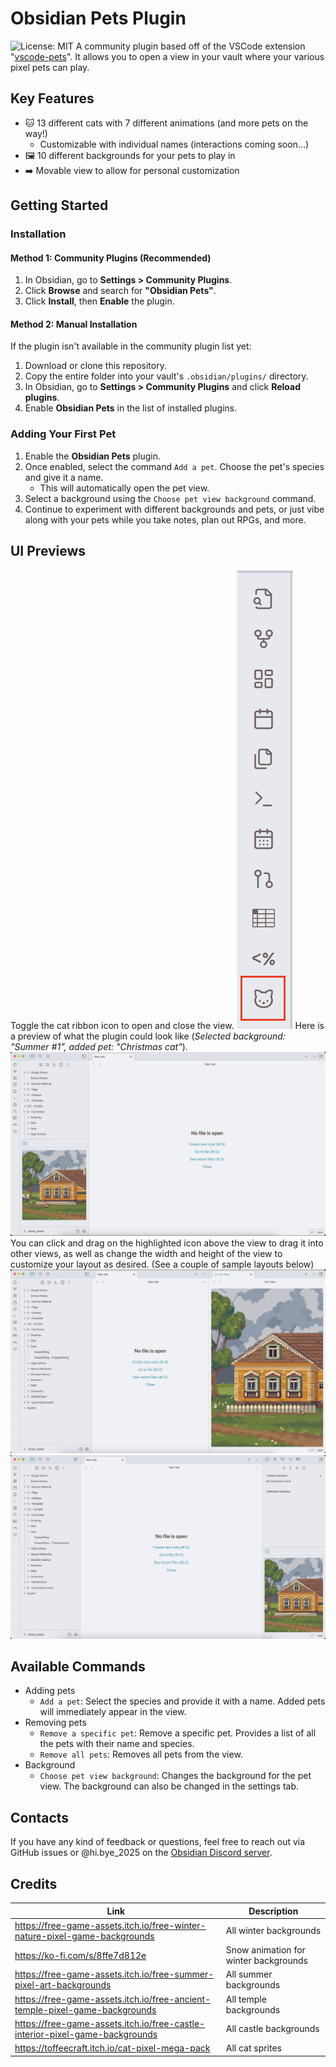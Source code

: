 # Obsidian Pets Plugin
![License: MIT](https://img.shields.io/badge/License-MIT-yellow.svg)
A community plugin based off of the VSCode extension "[vscode-pets](https://marketplace.visualstudio.com/items?itemName=tonybaloney.vscode-pets)". It allows you to open a view in your vault where your various pixel pets can play.

## Key Features
- 🐱 13 different cats with 7 different animations (and more pets on the way!)
    - Customizable with individual names (interactions coming soon...)
- 🖼️ 10 different backgrounds for your pets to play in
- ➡️ Movable view to allow for personal customization

## Getting Started
### Installation
#### Method 1: Community Plugins (Recommended)
1. In Obsidian, go to **Settings > Community Plugins**.
2. Click **Browse** and search for **"Obsidian Pets"**.
3. Click **Install**, then **Enable** the plugin.

#### Method 2: Manual Installation
If the plugin isn't available in the community plugin list yet:
1. Download or clone this repository.
2. Copy the entire folder into your vault's `.obsidian/plugins/` directory.
3. In Obsidian, go to **Settings > Community Plugins** and click **Reload plugins**.
4. Enable **Obsidian Pets** in the list of installed plugins.

### Adding Your First Pet
1. Enable the **Obsidian Pets** plugin.
2. Once enabled, select the command `Add a pet`. Choose the pet's species and give it a name.
    - This will automatically open the pet view.
3. Select a background using the `Choose pet view background` command.
4. Continue to experiment with different backgrounds and pets, or just vibe along with your pets while you take notes, plan out RPGs, and more.

## UI Previews
Toggle the cat ribbon icon to open and close the view.
![Indicator of which ribbon icon to press.](images/ribbon-preview.png)
Here is a preview of what the plugin could look like (*Selected background: "Summer #1", added pet: "Christmas cat"*).
![Default layout for the plugin.](images/full-preview-1.png)
You can click and drag on the highlighted icon above the view to drag it into other views, as well as change the width and height of the view to customize your layout as desired. (See a couple of sample layouts below)
![A second possible layout for the plugin.](images/full-preview-2.png)
![A third possible layout for the plugin.](images/full-preview-3.png)

## Available Commands
- Adding pets
    - `Add a pet`: Select the species and provide it with a name. Added pets will immediately appear in the view.
- Removing pets
    - `Remove a specific pet`: Remove a specific pet. Provides a list of all the pets with their name and species.
    - `Remove all pets`: Removes all pets from the view.
- Background
    - `Choose pet view background`: Changes the background for the pet view. The background can also be changed in the settings tab.

## Contacts
If you have any kind of feedback or questions, feel free to reach out via GitHub issues or @hi.bye_2025 on the [Obsidian Discord server](https://discord.gg/obsidianmd).

## Credits
| Link| Description|
|--------------|---------------------------------|
|https://free-game-assets.itch.io/free-winter-nature-pixel-game-backgrounds| All winter backgrounds |
|https://ko-fi.com/s/8ffe7d812e| Snow animation for winter backgrounds |
|https://free-game-assets.itch.io/free-summer-pixel-art-backgrounds| All summer backgrounds |
|https://free-game-assets.itch.io/free-ancient-temple-pixel-game-backgrounds| All temple backgrounds |
|https://free-game-assets.itch.io/free-castle-interior-pixel-game-backgrounds| All castle backgrounds |
|https://toffeecraft.itch.io/cat-pixel-mega-pack| All cat sprites |